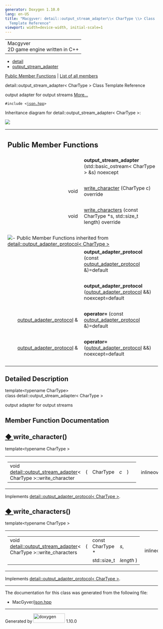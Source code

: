 ```yaml
---
generator: Doxygen 1.10.0
lang: en-US
title: "Macgyver: detail::output_stream_adapter\\< CharType \\> Class
  Template Reference"
viewport: width=device-width, initial-scale=1
---
```


<div id="top">

<div id="titlearea">

<table data-cellspacing="0" data-cellpadding="0">
<colgroup>
<col style="width: 100%" />
</colgroup>
<tbody>
<tr id="projectrow" class="odd">
<td id="projectalign"><div id="projectname">
Macgyver
</div>
<div id="projectbrief">
2D game engine written in C++
</div></td>
</tr>
</tbody>
</table>

</div>

<div id="main-nav">

</div>

<div id="nav-path" class="navpath">

- <a href="namespacedetail.html" class="el">detail</a>
- <a href="classdetail_1_1output__stream__adapter.html"
  class="el">output_stream_adapter</a>

</div>

</div>

<div class="header">

<div class="summary">

[Public Member Functions](#pub-methods) \| [List of all
members](classdetail_1_1output__stream__adapter-members.html)

</div>

<div class="headertitle">

<div class="title">

detail::output_stream_adapter\< CharType \> Class Template Reference

</div>

</div>

</div>

<div class="contents">

output adapter for output streams [More...](#details)

`#include <`<a href="json_8hpp_source.html" class="el"><code>json.hpp</code></a>`>`

<div class="dynheader">

Inheritance diagram for detail::output_stream_adapter\< CharType \>:

</div>

<div class="dyncontent">

<div class="center">

<img src="classdetail_1_1output__stream__adapter.png"
usemap="#detail::output_5Fstream_5Fadapter_3C_20CharType_20_3E_map" />

</div>

</div>

<table class="memberdecls">
<colgroup>
<col style="width: 50%" />
<col style="width: 50%" />
</colgroup>
<tbody>
<tr class="odd heading">
<td colspan="2"><h2 id="public-member-functions"
class="groupheader"><span id="pub-methods"></span> Public Member
Functions</h2></td>
</tr>
<tr id="r_a1fcebb3df911763e1d92caa2a5416620"
class="even memitem:a1fcebb3df911763e1d92caa2a5416620">
<td class="memItemLeft" style="text-align: right;"
data-valign="top"><span id="a1fcebb3df911763e1d92caa2a5416620"></span>
 </td>
<td class="memItemRight"
data-valign="bottom"><strong>output_stream_adapter</strong>
(std::basic_ostream&lt; CharType &gt; &amp;s) noexcept</td>
</tr>
<tr class="odd separator:a1fcebb3df911763e1d92caa2a5416620">
<td colspan="2" class="memSeparator"> </td>
</tr>
<tr id="r_a4267cde53202637ff7d7b877fb9ac859"
class="even memitem:a4267cde53202637ff7d7b877fb9ac859">
<td class="memItemLeft" style="text-align: right;"
data-valign="top">void </td>
<td class="memItemRight" data-valign="bottom"><a
href="#a4267cde53202637ff7d7b877fb9ac859" class="el">write_character</a>
(CharType c) override</td>
</tr>
<tr class="odd separator:a4267cde53202637ff7d7b877fb9ac859">
<td colspan="2" class="memSeparator"> </td>
</tr>
<tr id="r_a19fd5667f311a1dcd86469c25c21d13d"
class="even memitem:a19fd5667f311a1dcd86469c25c21d13d">
<td class="memItemLeft" style="text-align: right;"
data-valign="top">void </td>
<td class="memItemRight" data-valign="bottom"><a
href="#a19fd5667f311a1dcd86469c25c21d13d"
class="el">write_characters</a> (const CharType *s, std::size_t length)
override</td>
</tr>
<tr class="odd separator:a19fd5667f311a1dcd86469c25c21d13d">
<td colspan="2" class="memSeparator"> </td>
</tr>
<tr
class="even inherit_header pub_methods_structdetail_1_1output__adapter__protocol">
<td colspan="2"
onclick="javascript:dynsection.toggleInherit(&#39;pub_methods_structdetail_1_1output__adapter__protocol&#39;)"><img
src="closed.png" alt="-" /> Public Member Functions inherited from <a
href="structdetail_1_1output__adapter__protocol.html"
class="el">detail::output_adapter_protocol&lt; CharType &gt;</a></td>
</tr>
<tr id="r_a03466aec8b97f99d19e27f0f05c66655"
class="odd memitem:a03466aec8b97f99d19e27f0f05c66655 inherit pub_methods_structdetail_1_1output__adapter__protocol">
<td class="memItemLeft" style="text-align: right;"
data-valign="top"> </td>
<td class="memItemRight"
data-valign="bottom"><strong>output_adapter_protocol</strong> (const <a
href="structdetail_1_1output__adapter__protocol.html"
class="el">output_adapter_protocol</a> &amp;)=default</td>
</tr>
<tr
class="even separator:a03466aec8b97f99d19e27f0f05c66655 inherit pub_methods_structdetail_1_1output__adapter__protocol">
<td colspan="2" class="memSeparator"> </td>
</tr>
<tr id="r_a641001ae666e338cb9753901a8a3ef91"
class="odd memitem:a641001ae666e338cb9753901a8a3ef91 inherit pub_methods_structdetail_1_1output__adapter__protocol">
<td class="memItemLeft" style="text-align: right;"
data-valign="top"> </td>
<td class="memItemRight"
data-valign="bottom"><strong>output_adapter_protocol</strong> (<a
href="structdetail_1_1output__adapter__protocol.html"
class="el">output_adapter_protocol</a> &amp;&amp;) noexcept=default</td>
</tr>
<tr
class="even separator:a641001ae666e338cb9753901a8a3ef91 inherit pub_methods_structdetail_1_1output__adapter__protocol">
<td colspan="2" class="memSeparator"> </td>
</tr>
<tr id="r_a4f9a119946157498ea36e1b92ec90a05"
class="odd memitem:a4f9a119946157498ea36e1b92ec90a05 inherit pub_methods_structdetail_1_1output__adapter__protocol">
<td class="memItemLeft" style="text-align: right;" data-valign="top"><a
href="structdetail_1_1output__adapter__protocol.html"
class="el">output_adapter_protocol</a> &amp; </td>
<td class="memItemRight" data-valign="bottom"><strong>operator=</strong>
(const <a href="structdetail_1_1output__adapter__protocol.html"
class="el">output_adapter_protocol</a> &amp;)=default</td>
</tr>
<tr
class="even separator:a4f9a119946157498ea36e1b92ec90a05 inherit pub_methods_structdetail_1_1output__adapter__protocol">
<td colspan="2" class="memSeparator"> </td>
</tr>
<tr id="r_ae2abfac28a47d21eb1ece0a2b7f06ff5"
class="odd memitem:ae2abfac28a47d21eb1ece0a2b7f06ff5 inherit pub_methods_structdetail_1_1output__adapter__protocol">
<td class="memItemLeft" style="text-align: right;" data-valign="top"><a
href="structdetail_1_1output__adapter__protocol.html"
class="el">output_adapter_protocol</a> &amp; </td>
<td class="memItemRight" data-valign="bottom"><strong>operator=</strong>
(<a href="structdetail_1_1output__adapter__protocol.html"
class="el">output_adapter_protocol</a> &amp;&amp;) noexcept=default</td>
</tr>
<tr
class="even separator:ae2abfac28a47d21eb1ece0a2b7f06ff5 inherit pub_methods_structdetail_1_1output__adapter__protocol">
<td colspan="2" class="memSeparator"> </td>
</tr>
</tbody>
</table>

<span id="details"></span>

## Detailed Description

<div class="textblock">

<div class="compoundTemplParams">

template\<typename CharType\>  
class detail::output_stream_adapter\< CharType \>

</div>

output adapter for output streams

</div>

## Member Function Documentation

<span id="a4267cde53202637ff7d7b877fb9ac859"></span>

## <span class="permalink">[◆ ](#a4267cde53202637ff7d7b877fb9ac859)</span>write_character()

<div class="memitem">

<div class="memproto">

<div class="memtemplate">

template\<typename CharType \>

</div>

<table class="mlabels">
<colgroup>
<col style="width: 50%" />
<col style="width: 50%" />
</colgroup>
<tbody>
<tr class="odd">
<td class="mlabels-left"><table class="memname">
<tbody>
<tr class="odd">
<td class="memname">void <a
href="classdetail_1_1output__stream__adapter.html"
class="el">detail::output_stream_adapter</a>&lt; CharType
&gt;::write_character</td>
<td>(</td>
<td class="paramtype">CharType</td>
<td class="paramname"><span class="paramname"><em>c</em></span></td>
<td>)</td>
<td></td>
</tr>
</tbody>
</table></td>
<td class="mlabels-right"><span class="mlabels"><span
class="mlabel">inline</span><span class="mlabel">override</span><span
class="mlabel">virtual</span></span></td>
</tr>
</tbody>
</table>

</div>

<div class="memdoc">

Implements <a href="structdetail_1_1output__adapter__protocol.html"
class="el">detail::output_adapter_protocol&lt; CharType &gt;</a>.

</div>

</div>

<span id="a19fd5667f311a1dcd86469c25c21d13d"></span>

## <span class="permalink">[◆ ](#a19fd5667f311a1dcd86469c25c21d13d)</span>write_characters()

<div class="memitem">

<div class="memproto">

<div class="memtemplate">

template\<typename CharType \>

</div>

<table class="mlabels">
<colgroup>
<col style="width: 50%" />
<col style="width: 50%" />
</colgroup>
<tbody>
<tr class="odd">
<td class="mlabels-left"><table class="memname">
<tbody>
<tr class="odd">
<td class="memname">void <a
href="classdetail_1_1output__stream__adapter.html"
class="el">detail::output_stream_adapter</a>&lt; CharType
&gt;::write_characters</td>
<td>(</td>
<td class="paramtype">const CharType *</td>
<td class="paramname"><span class="paramname"><em>s</em>, </span></td>
</tr>
<tr class="even">
<td class="paramkey"></td>
<td></td>
<td class="paramtype">std::size_t</td>
<td class="paramname"><span
class="paramname"><em>length</em></span> )</td>
</tr>
</tbody>
</table></td>
<td class="mlabels-right"><span class="mlabels"><span
class="mlabel">inline</span><span class="mlabel">override</span><span
class="mlabel">virtual</span></span></td>
</tr>
</tbody>
</table>

</div>

<div class="memdoc">

Implements <a href="structdetail_1_1output__adapter__protocol.html"
class="el">detail::output_adapter_protocol&lt; CharType &gt;</a>.

</div>

</div>

------------------------------------------------------------------------

The documentation for this class was generated from the following file:

- MacGyver/<a href="json_8hpp_source.html" class="el">json.hpp</a>

</div>

------------------------------------------------------------------------

<span class="small">Generated
by [<img src="doxygen.svg" class="footer" width="104" height="31"
alt="doxygen" />](https://www.doxygen.org/index.html) 1.10.0</span>
